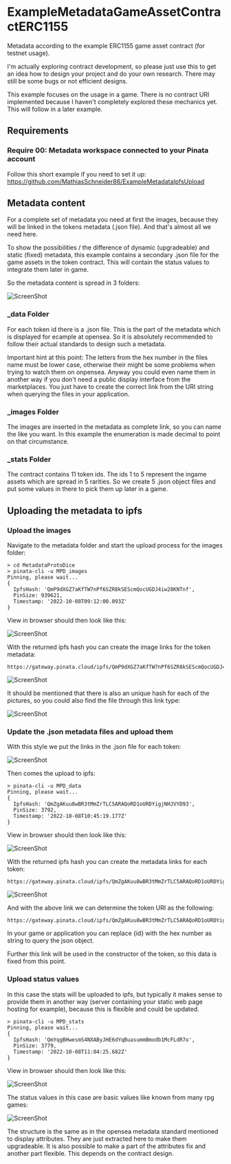 # ExampleMetadataGameAssetContractERC1155
Metadata according to the example ERC1155 game asset contract (for testnet usage). 

I'm actually exploring contract development, so please just use this to get an idea how to design your project and do your own research. There may still be some bugs or not efficient designs.

This example focuses on the usage in a game. There is no contract URI implemented because I haven't completely explored these mechanics yet. This will follow in a later example.

## Requirements
### Require 00: Metadata workspace connected to your Pinata account

Follow this short example if you need to set it up: https://github.com/MathiasSchneider86/ExampleMetadataIpfsUpload

## Metadata content

For a complete set of metadata you need at first the images, because they will be linked in the tokens metadata (.json file). And that's almost all we need here.

To show the possibilities / the difference of dynamic (upgradeable) and static (fixed) metadata, this example contains a secondary .json file for the game assets in the token contract. This will contain the status values to integrate them later in game. 

So the metadata content is spread in 3 folders:

![ScreenShot](/img/MPD_Structure.PNG)

### _data Folder
For each token id there is a .json file. This is the part of the metadata which is displayed for ecample at opensea. So it is absolutely recommended to follow their actual standards to design such a metadata. 

Important hint at this point: The letters from the hex number in the files name must be lower case, otherwise their might be some problems when trying to watch them on onpensea. Anyway you could even name them in another way if you don't need a public display interface from the marketplaces. You just have to create the correct link from the URI string when querying the files in your application.

### _images Folder
The images are inserted in the metadata as complete link, so you can name the like you want. In this example the enumeration is made decimal to point on that circumstance.

### _stats Folder
The contract contains 11 token ids. The ids 1 to 5 represent the ingame assets which are spread in 5 rarities. So we create 5 .json object files and put some values in there to pick them up later in a game. 

## Uploading the metadata to ipfs
### Upload the images

Navigate to the metadata folder and start the upload process for the images folder:

```
> cd MetadataProtoDice
> pinata-cli -u MPD_images 
Pinning, please wait...
{
  IpfsHash: 'QmP9dXGZ7aKfTW7nPf6SZR8kSEScmQocUGDJ4iw28KNTnf',
  PinSize: 939621,
  Timestamp: '2022-10-08T09:12:00.093Z'
}
```

View in browser should then look like this:

![ScreenShot](/img/ipfs_folder_MPD_images.PNG)

With the returned ipfs hash you can create the image links for the token metadata:

```
https://gateway.pinata.cloud/ipfs/QmP9dXGZ7aKfTW7nPf6SZR8kSEScmQocUGDJ4iw28KNTnf/02_dice_rare.PNG
```

![ScreenShot](/img/ipfs_file_folder_hash_MPD_images.PNG)

It should be mentioned that there is also an unique hash for each of the pictures, so you could also find the file through this link type:

![ScreenShot](/img/ipfs_file_own_hash_MPD_images.PNG)

### Update the .json metadata files and upload them

With this style we put the links in the .json file for each token:

![ScreenShot](/img/metadata_ipfs_link_MPD_images.PNG)

Then comes the upload to ipfs:

```
> pinata-cli -u MPD_data 
Pinning, please wait...
{
  IpfsHash: 'QmZgAKuu8wBR3tMmZrTLC5ARAQoRD1oURDYigjNHJVYD93',
  PinSize: 3792,
  Timestamp: '2022-10-08T10:45:19.177Z'
}
```

View in browser should then look like this:

![ScreenShot](/img/ipfs_folder_MPD_data.PNG)

With the returned ipfs hash you can create the metadata links for each token:

```
https://gateway.pinata.cloud/ipfs/QmZgAKuu8wBR3tMmZrTLC5ARAQoRD1oURDYigjNHJVYD93/0000000000000000000000000000000000000000000000000000000000000002.json
```
![ScreenShot](/img/ipfs_file_MPD_data.PNG)

And with the above link we can determine the token URI as the following:

```
https://gateway.pinata.cloud/ipfs/QmZgAKuu8wBR3tMmZrTLC5ARAQoRD1oURDYigjNHJVYD93/{id}.json
```

In your game or application you can replace {id} with the hex number as string to query the json object.

Further this link will be used in the constructor of the token, so this data is fixed from this point.

### Upload status values

In this case the stats will be uploaded to ipfs, but typically it makes sense to provide them in another way (server containing your static web page hosting for example), because this is flexible and could be updated. 

```
> pinata-cli -u MPD_stats 
Pinning, please wait...
{
  IpfsHash: 'QmYqgBHwesmS4NXAByJHE6dYqBuasummBmodb1McFLdR7o',
  PinSize: 3779,
  Timestamp: '2022-10-08T11:04:25.682Z'
}
```

View in browser should then look like this:

![ScreenShot](/img/ipfs_folder_MPD_data.PNG)

The status values in this case are basic values like known from many rpg games:

![ScreenShot](/img/ipfs_file_MPD_stats.PNG)

The structure is the same as in the opensea metadata standard mentioned to display attributes. They are just extracted here to make them upgradeable. It is also possible to make a part of the attributes fix and another part flexible. This depends on the contract design.
